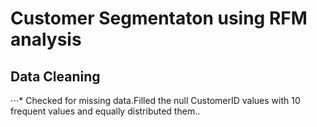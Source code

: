 # Customer Segmentaton using RFM analysis
## Data Cleaning
⋅⋅⋅* Checked for missing data.Filled the null CustomerID values with 10 frequent values and equally distributed them..
